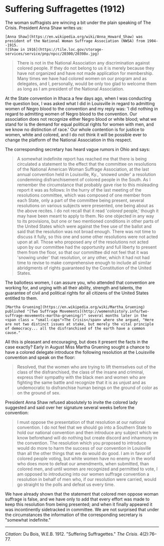 <!--
title:   Suffering Suffragettes
author:  Du Bois, W.E.B.
journal: The Crisis
year:    1912
volume:  4
issue:   2
pages:   76-77
-->
# Suffering Suffragettes (1912)

The woman suffragists are wincing a bit under the plain speaking of  <span class = "small-caps">The Crisis</span>. President Anna Shaw writes us:

```{margin}
[Anna Shaw](https://en.wikipedia.org/wiki/Anna_Howard_Shaw) was president of the National Woman Suffrage Association (NWSA) from 1904--1915.
![Shaw in 1916](https://tile.loc.gov/storage-services/service/pnp/npcc/20300/20398v.jpg)
```
> There is not in the National Association any discrimination against colored people. If they do not belong to us it is merely because they have not organized and have not made application for membership. Many times we have had colored women on our program and as delegates, and I, personally, would be only too glad to welcome them as long as I am president of the National Association.
<p> At the State convention in Ithaca a few days ago, when I was conducting the question box, I was asked what I did in Louisville in regard to admitting women of Negro blood to the convention and my reply was: 'I did nothing in regard to admitting women of Negro blood to the convention. Our association does not recognize either Negro blood or white blood; what we stand for is the demand for equal political rights for women with men, and we know no distinction of race.' Our whole contention is for justice to women, white and colored, and I do not think it will be possible ever to change the platform of the National Association in this respect.

The corresponding secretary has heard vague rumors in Ohio and says:

> A somewhat indefinite report has reached me that there is being circulated a statement to the effect that the committee on resolutions of the National American Woman Suffrage Association, at the last annual convention held in Louisville, Ky., 'snowed under' a resolution condemning disfranchisement of colored people in the South. As I remember the circumstance that probably gave rise to this misleading report it was as follows: In the hurry of the last meeting of the resolutions committee, which was composed of one member from each State, only a part of the committee being present, several resolutions on various subjects were presented, one being about as the above recites. I do not recall that it read '*colored* people,' though it may have been meant to apply to them. No one objected in any way to its provisions, but one or two mentioned conditions in other parts of the United States which were against the free use of the ballot and said that the resolution was not broad enough. There was not time to discuss it fully, so this one and some other resolutions were not acted upon at all. Those who proposed any of the resolutions not acted upon by our committee had the opportunity and full liberty to present them from the floor, so that our committee did not feel that it was 'snowing under' that resolution, or any other, which it had not had time to revise to make comprehensive enough to include all similar abridgments of rights guaranteed by the Constitution of the United States.
<p> The ballotless women, I can assure you, who attended that convention are working for, and urging with all their ability, strength and talents, the guarantee of civil and political rights for all citizens of the United States entitled to them.

```{margin}
[Martha Gruening](https://en.wikipedia.org/wiki/Martha_Gruening) published "[Two Suffrage Movements](http://womenshistory.info/two-suffrage-movements-martha-gruening/)" several months later in the <span class = "small-caps">The Crisis</span> where she argued, "Here are not two distinct issues at stake, but merely the vital principle of democracy... all the disfranchised of the earth have a common cause."
```
All this is pleasant and encouraging, but does it present the facts in the case exactly? Early in August Miss Martha Gruening sought a chance to have a colored delegate introduce the following resolution at the Louisville convention and speak on the floor:

> Resolved, that the women who are trying to lift themselves out of the class of the disfranchised, the class of the insane and criminal, express their sympathy with the black men and women who are fighting the same battle and recognize that it is as unjust and as undemocratic to disfranchise human beings on the ground of color as on the ground of sex.

President Anna Shaw refused absolutely to invite the colored lady suggested and said over her signature several weeks before the convention:

> I must oppose the presentation of that resolution at our national convention. I do not feel that we should go into a Southern State to hold our national convention and then introduce any subject which we know beforehand will do nothing but create discord and inharmony in the convention. The resolution which you proposed to introduce would do more to harm the success of our convention in Louisville than all the other things that we do would do good. I am in favor of colored people voting, but white women have no enemy in the world who does more to defeat our amendments, when submitted, than colored men, and until women are recognized and permitted to vote, I am opposed to introducing into our women suffrage convention a resolution in behalf of men who, if our resolution were carried, would go straight to the polls and defeat us every time.

We have already shown that the statement that colored men oppose woman suffrage is false, and we have only to add that every effort was made to keep this resolution from being presented; and when it finally appeared it was incontinently sidetracked in committee. We are not surprised that under the circumstances the information of the corresponding secretary is "somewhat indefinite."

______________
*Citation:* Du Bois, W.E.B. 1912. "Suffering Suffragettes." *The Crisis*. 4(2):76&ndash;77.